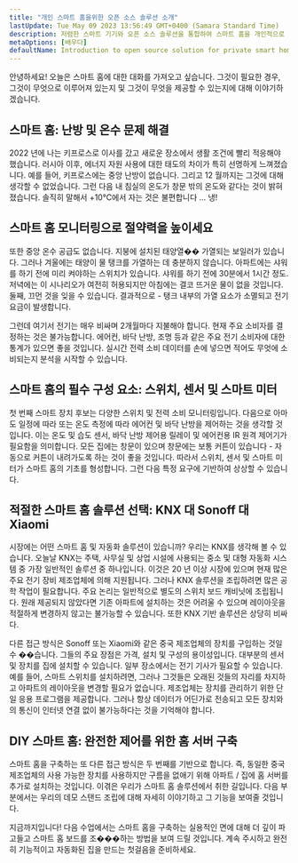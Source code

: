 ```yaml
---
title: "개인 스마트 홈을위한 오픈 소스 솔루션 소개"
lastUpdate: Tue May 09 2023 13:56:49 GMT+0400 (Samara Standard Time)
description: 저렴한 스마트 기기와 오픈 소스 솔루션을 통합하여 스마트 홈을 개인적으로 지향하고 작업에서 구름에 의존하지 않도록하는 방법을 배우게 될 것입니다.
metaOptions: [배우다]
defaultName: Introduction to open source solution for private smart homes
---
```


<LessonImages src="smart-home-intro/open-source-private-smart-home-intro.png" imageClasses="mb full" />

<RoboAcademyText>
  안녕하세요! 오늘은 스마트 홈에 대한 대화를 가져오고 싶습니다. 그것이 필요한 경우, 그것이 무엇으로 이루어져 있는지 및 그것이 무엇을 제공할 수 있는지에 대해 이야기하겠습니다.
</RoboAcademyText>

## 스마트 홈: 난방 및 온수 문제 해결

2022 년에 나는 키프로스로 이사를 갔고 새로운 장소에서 생활 조건에 빨리 적응해야 했습니다. 러시아 이후, 에너지 자원 사용에 대한 태도의 차이가 특히 선명하게 느껴졌습니다. 예를 들어, 키프로스에는 중앙 난방이 없습니다. 그리고 12 월까지는 그것에 대해 생각할 수 없었습니다. 그런 다음 내 침실의 온도가 창문 밖의 온도와 같다는 것이 밝혀졌습니다. 솔직히 말해서 +10°C에서 자는 것은 불편합니다 ... 냉!

## 스마트 홈 모니터링으로 절약력을 높이세요

또한 중앙 온수 공급도 없습니다. 지붕에 설치된 태양열�� 가열되는 보일러가 있습니다. 그러나 겨울에는 태양이 물 탱크를 가열하는 데 충분하지 않습니다. 아파트에는 샤워를 하기 전에 미리 켜야하는 스위치가 있습니다. 샤워를 하기 전에 30분에서 1시간 정도. 저녁에는 이 시나리오가 여전히 허용되지만 아침에는 결코 뜨거운 물이 없을 것입니다. 둘째, 끄먼 것을 잊을 수 있습니다. 결과적으로 - 탱크 내부의 가열 요소가 소멸되고 전기 요금이 발생합니다.

그런데 여기서 전기는 매우 비싸며 2개월마다 지불해야 합니다. 현재 주요 소비자를 결정하는 것은 불가능합니다. 에어컨, 바닥 난방, 조명 등과 같은 주요 전기 소비자에 대한 통계가 있으면 좋을 것입니다. 실시간 전력 소비 데이터를 손에 넣으면 적어도 무엇에 소비되는지 분석을 시작할 수 있습니다.

## 스마트 홈의 필수 구성 요소: 스위치, 센서 및 스마트 미터

첫 번째 스마트 장치 후보는 다양한 스위치 및 전력 소비 모니터링입니다. 다음으로 아마도 일정에 따라 또는 온도 측정에 따라 에어컨 및 바닥 난방을 제어하는 것을 생각할 것입니다. 이는 온도 및 습도 센서, 바닥 난방 제어용 릴레이 및 에어컨용 IR 원격 제어기가 필요함을 의미합니다. 모든 집에는 창문이 있으며 창문에는 보통 커튼이 있습니다 - 자동으로 커튼이 내려가도록 하는 것이 좋을 것입니다. 따라서 스위치, 센서 및 스마트 미터가 스마트 홈의 기초를 형성합니다. 그런 다음 특정 요구에 기반하여 상상할 수 있습니다.

## 적절한 스마트 홈 솔루션 선택: KNX 대 Sonoff 대 Xiaomi

시장에는 어떤 스마트 홈 및 자동화 솔루션이 있습니까? 우리는 KNX를 생각해 볼 수 있습니다. 오늘날 KNX는 주택, 사무실 및 상업 시설에 사용되는 중소 및 대형 자동화 시스템 중 가장 일반적인 솔루션 중 하나입니다. 이것은 20 년 이상 시장에 있으며 현재 많은 주요 전기 장비 제조업체에 의해 지원됩니다. 그러나 KNX 솔루션을 조립하려면 많은 공학 작업이 필요합니다. 주요 논리는 일반적으로 별도의 스위치 보드 캐비닛에 조립됩니다. 원래 제공되지 않았다면 기존 아파트에 설치하는 것은 어려울 수 있으며 레이아웃을 적절하게 변경하지 않고는 불가능할 수 있습니다. 또한 KNX 기반 솔루션은 상당히 비싸다.

다른 접근 방식은 Sonoff 또는 Xiaomi와 같은 중국 제조업체의 장치를 구입하는 것일 수 ��습니다. 그들의 주요 장점은 가격, 설치 및 구성의 용이성입니다. 대부분의 센서 및 장치를 집에 설치할 수 있습니다. 일부 장소에서는 전기 기사가 필요할 수 있습니다. 예를 들어, 스마트 스위치를 설치하려면, 그러나 그것들은 오래된 것들의 자리를 차지하고 아파트의 레이아웃을 변경할 필요가 없습니다. 제조업체는 장치를 관리하기 위한 단일 응용 프로그램을 제공합니다. 그러나 항상 데이터가 어딘가로 전송되고 모든 장치와의 통신이 인터넷 연결 없이 불가능하다는 것을 기억해야 합니다.


## DIY 스마트 홈: 완전한 제어를 위한 홈 서버 구축

스마트 홈을 구축하는 또 다른 접근 방식은 두 번째를 기반으로 합니다. 즉, 동일한 중국 제조업체의 사용 가능한 장치를 사용하지만 구름을 없애기 위해 아파트 / 집에 홈 서버를 추가로 설치하는 것입니다. 이겪은 우리가 스마트 홈 솔루션에서 취한 길입니다. 다음 부분에서는 우리의 데모 스탠드 조립에 대해 자세히 이야기하고 그 기능을 보여줄 것입니다.

<RoboAcademyText fWeight="500">
  지금까지입니다! 다음 수업에서는 스마트 홈을 구축하는 실용적인 면에 대해 더 깊이 파고들고 스마트 홈 보드를 조���하는 방법을 보여 드릴 것입니다. 계속 주시하고 완전히 기능적이고 자동화된 집을 만드는 첫걸음을 준비하세요.
</RoboAcademyText>